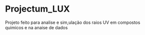 # Projectum_LUX
 Projeto feito para analise e sim,ulação dos raios UV em compostos quimicos e na anaise de dados
